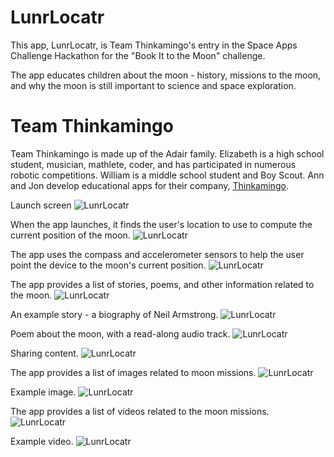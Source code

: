# LunrLocatr
This app, LunrLocatr, is Team Thinkamingo's entry in the Space Apps Challenge Hackathon for the "Book It to the Moon" challenge. 

The app educates children about the moon - history, missions to the moon, and why the moon is still important to science and space exploration.

# Team Thinkamingo

Team Thinkamingo is made up of the Adair family. Elizabeth is a high school student, musician, mathlete, coder, and has participated in numerous robotic competitions. William is a middle school student and Boy Scout. Ann and Jon develop educational apps for their company, [Thinkamingo](http://thinkamingo.com). 

Launch screen
![LunrLocatr](https://raw.githubusercontent.com/jon-adair/book-it/master/screenshots/Simulator%20Screen%20Shot%20Apr%2024%2C%202016%2C%209.25.35%20AM.png)

When the app launches, it finds the user's location to use to compute the current position of the moon.
![LunrLocatr](https://raw.githubusercontent.com/jon-adair/book-it/master/screenshots/Simulator%20Screen%20Shot%20Apr%2024%2C%202016%2C%209.17.39%20AM.png)

The app uses the compass and accelerometer sensors to help the user point the device to the moon's current position.
![LunrLocatr](https://raw.githubusercontent.com/jon-adair/book-it/master/screenshots/Screen%20Shot%202016-04-24%20at%209.15.08%20AM.png)

The app provides a list of stories, poems, and other information related to the moon.
![LunrLocatr](https://raw.githubusercontent.com/jon-adair/book-it/master/screenshots/Simulator%20Screen%20Shot%20Apr%2024%2C%202016%2C%209.16.01%20AM.png)

An example story - a biography of Neil Armstrong. 
![LunrLocatr](https://raw.githubusercontent.com/jon-adair/book-it/master/screenshots/Simulator%20Screen%20Shot%20Apr%2024%2C%202016%2C%208.31.09%20AM.png)

Poem about the moon, with a read-along audio track.
![LunrLocatr](https://raw.githubusercontent.com/jon-adair/book-it/master/screenshots/Simulator%20Screen%20Shot%20Apr%2024%2C%202016%2C%208.51.27%20AM.png)

Sharing content.
![LunrLocatr](https://raw.githubusercontent.com/jon-adair/book-it/master/screenshots/Simulator%20Screen%20Shot%20Apr%2024%2C%202016%2C%209.16.10%20AM.png)

The app provides a list of images related to moon missions.
![LunrLocatr](https://raw.githubusercontent.com/jon-adair/book-it/master/screenshots/Simulator%20Screen%20Shot%20Apr%2024%2C%202016%2C%208.20.46%20AM.png)

Example image.
![LunrLocatr](https://raw.githubusercontent.com/jon-adair/book-it/master/screenshots/Simulator%20Screen%20Shot%20Apr%2024%2C%202016%2C%208.21.23%20AM.png)

The app provides a list of videos related to the moon missions.
![LunrLocatr](https://raw.githubusercontent.com/jon-adair/book-it/master/screenshots/Simulator%20Screen%20Shot%20Apr%2024%2C%202016%2C%208.22.01%20AM.png)

Example video.
![LunrLocatr](https://raw.githubusercontent.com/jon-adair/book-it/master/screenshots/Simulator%20Screen%20Shot%20Apr%2024%2C%202016%2C%208.24.10%20AM.png)



